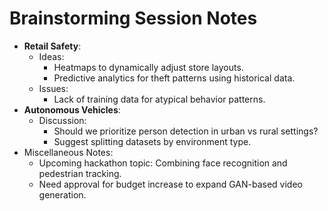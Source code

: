 # Brainstorming Session Notes

- **Retail Safety**:
    - Ideas:
        - Heatmaps to dynamically adjust store layouts.
        - Predictive analytics for theft patterns using historical data.
    - Issues:
        - Lack of training data for atypical behavior patterns.
- **Autonomous Vehicles**:
    - Discussion:
        - Should we prioritize person detection in urban vs rural settings?
        - Suggest splitting datasets by environment type.
- Miscellaneous Notes:
    - Upcoming hackathon topic: Combining face recognition and pedestrian tracking.
    - Need approval for budget increase to expand GAN-based video generation.